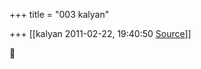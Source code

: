 +++
title = "003 kalyan"

+++
[[kalyan	2011-02-22, 19:40:50 [Source](https://groups.google.com/g/bvparishat/c/E5VmR8fCi7E)]]





